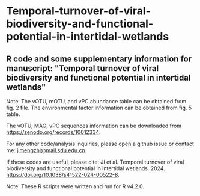# Temporal-turnover-of-viral-biodiversity-and-functional-potential-in-intertidal-wetlands

## R code and some supplementary information for manuscript: "Temporal turnover of viral biodiversity and functional potential in intertidal wetlands"

Note: 
The vOTU, mOTU, and vPC abundance table can be obtained from fig. 2 file. The environmental factor information can be obtained from fig. 5 table.

The vOTU, MAG, vPC sequences information can be downloaded from https://zenodo.org/records/10012334.

For any other code/analysis inquiries, please open a github issue or contact me: jimengzhi@mail.sdu.edu.cn.

If these codes are useful, please cite: Ji et al. Temporal turnover of viral biodiversity and functional potential in intertidal wetlands. 2024. https://doi.org/10.1038/s41522-024-00522-8.

Note: These R scripts were written and run for R v4.2.0. 
